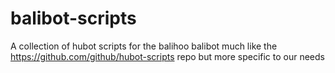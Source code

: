 balibot-scripts
===============

A collection of hubot scripts for the balihoo balibot much like the https://github.com/github/hubot-scripts repo but more specific to our needs
